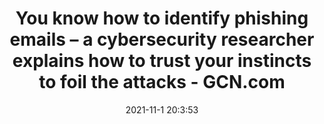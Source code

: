 ---
"title": "You know how to identify phishing emails – a cybersecurity researcher explains how to trust your instincts to foil the attacks - GCN.com"
"date": "2021-11-1 20:3:53"
"feed_name": "GOOGLENEWSCONSTRUCTION"
"feed_website": "https://news.google.com/search?q=construction%2Bincident&hl=en-US&gl=US&ceid=US:en"
"feed_rss": "https://news.google.com/rss/search?q=construction%2Bincident&hl=en-US&gl=US&ceid=US:en"
"link": "https://gcn.com/articles/2021/11/01/instincts-detect-phishing.aspx"
"source": "{'href': 'https://gcn.com', 'title': 'GCN.com'}"
"file": "_posts/2021-1-1-d5232fb59f80642582f2f7c028021b3f51aede84.md"
"accident": "0"
"drilling": "0"
"dead": "0"
"injured": "0"
"arrested": "0"
"place": "unknown place"
"where": "unknown site"
"causes": "unknown"
"place_uri": "unknown place"
---